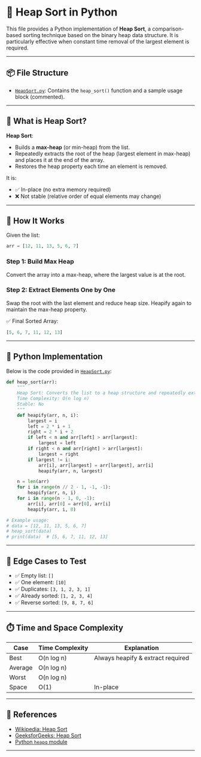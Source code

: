 
# 🌄 Heap Sort in Python

This file provides a Python implementation of **Heap Sort**, a comparison-based sorting technique based on the binary heap data structure. It is particularly effective when constant time removal of the largest element is required.

---

## 📦 File Structure

- [`HeapSort.py`](./HeapSort.py): Contains the `heap_sort()` function and a sample usage block (commented).

---

## 📌 What is Heap Sort?

**Heap Sort**:

- Builds a **max-heap** (or min-heap) from the list.
- Repeatedly extracts the root of the heap (largest element in max-heap) and places it at the end of the array.
- Restores the heap property each time an element is removed.

It is:

- ✅ In-place (no extra memory required)
- ❌ Not stable (relative order of equal elements may change)

---

## 🔧 How It Works

Given the list:

```python
arr = [12, 11, 13, 5, 6, 7]
````

### Step 1: Build Max Heap

Convert the array into a max-heap, where the largest value is at the root.

### Step 2: Extract Elements One by One

Swap the root with the last element and reduce heap size. Heapify again to maintain the max-heap property.

✅ Final Sorted Array:

```python
[5, 6, 7, 11, 12, 13]
```

---

## 🧪 Python Implementation

Below is the code provided in [`HeapSort.py`](./HeapSort.py):

```python
def heap_sort(arr):
    """
    Heap Sort: Converts the list to a heap structure and repeatedly extracts the max (or min).
    Time Complexity: O(n log n)
    Stable: No
    """
    def heapify(arr, n, i):
        largest = i
        left = 2 * i + 1
        right = 2 * i + 2
        if left < n and arr[left] > arr[largest]:
            largest = left
        if right < n and arr[right] > arr[largest]:
            largest = right
        if largest != i:
            arr[i], arr[largest] = arr[largest], arr[i]
            heapify(arr, n, largest)

    n = len(arr)
    for i in range(n // 2 - 1, -1, -1):
        heapify(arr, n, i)
    for i in range(n - 1, 0, -1):
        arr[i], arr[0] = arr[0], arr[i]
        heapify(arr, i, 0)

# Example usage:
# data = [12, 11, 13, 5, 6, 7]
# heap_sort(data)
# print(data)  # [5, 6, 7, 11, 12, 13]
```

---

## 🧪 Edge Cases to Test

* ✅ Empty list: `[]`
* ✅ One element: `[10]`
* ✅ Duplicates: `[3, 1, 2, 3, 1]`
* ✅ Already sorted: `[1, 2, 3, 4]`
* ✅ Reverse sorted: `[9, 8, 7, 6]`

---

## ⏱️ Time and Space Complexity

| Case    | Time Complexity | Explanation                       |
| ------- | --------------- | --------------------------------- |
| Best    | O(n log n)      | Always heapify & extract required |
| Average | O(n log n)      |                                   |
| Worst   | O(n log n)      |                                   |
| Space   | O(1)            | In-place                          |

---

## 📎 References

* [Wikipedia: Heap Sort](https://en.wikipedia.org/wiki/Heapsort)
* [GeeksforGeeks: Heap Sort](https://www.geeksforgeeks.org/heap-sort/)
* [Python `heapq` module](https://docs.python.org/3/library/heapq.html)

---
